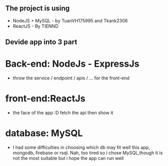 ## The project is using
  - NodeJS + MySQL - by TuanVH175995 and Tkank2306
  - ReactJS - By TIENND

## Devide app into 3 part
# Back-end: NodeJs - ExpressJs
- throw the service / endpoint / apis / ... for the front-end
# front-end:ReactJs
- the face of the app :D  fetch the api then show it
# database: MySQL
- I had some difficulties in choosing which db may fit well this app, mongodb, firebase or rsql. Nah, too tired so i chose MySQL,though it is not the most suitable but i hope the app can run well
